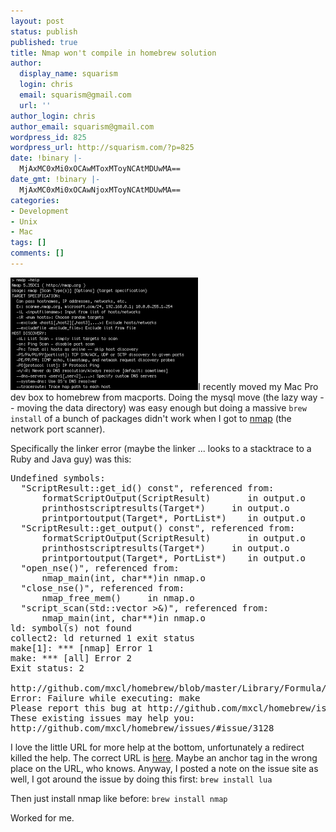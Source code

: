 ```yaml
---
layout: post
status: publish
published: true
title: Nmap won't compile in homebrew solution
author:
  display_name: squarism
  login: chris
  email: squarism@gmail.com
  url: ''
author_login: chris
author_email: squarism@gmail.com
wordpress_id: 825
wordpress_url: http://squarism.com/?p=825
date: !binary |-
  MjAxMC0xMi0xOCAwMToxMToyNCAtMDUwMA==
date_gmt: !binary |-
  MjAxMC0xMi0xOCAwNjoxMToyNCAtMDUwMA==
categories:
- Development
- Unix
- Mac
tags: []
comments: []
---
```

![](/uploads/2010/12/nmap_homebrew-300x180.png "nmap_homebrew")I recently moved my Mac Pro dev box to homebrew from macports.  Doing the mysql move (the lazy way -- moving the data directory) was easy enough but doing a massive `brew install` of a bunch of packages didn't work when I got to [nmap](http://nmap.org/) (the network port scanner).

Specifically the linker error (maybe the linker ... looks to a stacktrace to a Ruby and Java guy) was this:

<pre>Undefined symbols:
  "ScriptResult::get_id() const", referenced from:
      formatScriptOutput(ScriptResult)       in output.o
      printhostscriptresults(Target*)     in output.o
      printportoutput(Target*, PortList*)    in output.o
  "ScriptResult::get_output() const", referenced from:
      formatScriptOutput(ScriptResult)       in output.o
      printhostscriptresults(Target*)     in output.o
      printportoutput(Target*, PortList*)    in output.o
  "open_nse()", referenced from:
      nmap_main(int, char**)in nmap.o
  "close_nse()", referenced from:
      nmap_free_mem()     in nmap.o
  "script_scan(std::vector<Target*, std::allocator<Target*> >&)", referenced from:
      nmap_main(int, char**)in nmap.o
ld: symbol(s) not found
collect2: ld returned 1 exit status
make[1]: *** [nmap] Error 1
make: *** [all] Error 2
Exit status: 2

http://github.com/mxcl/homebrew/blob/master/Library/Formula/nmap.rb#L1
Error: Failure while executing: make
Please report this bug at http://github.com/mxcl/homebrew/issues
These existing issues may help you:
http://github.com/mxcl/homebrew/issues/#issue/3128
</pre>

I love the little URL for more help at the bottom, unfortunately a redirect killed the help.  The correct URL is [here](https://github.com/mxcl/homebrew/issues/3128).  Maybe an anchor tag in the wrong place on the URL, who knows.  Anyway, I posted a note on the issue site as well, I got around the issue by doing this first:
`brew install lua`

Then just install nmap like before:
`brew install nmap`

Worked for me.